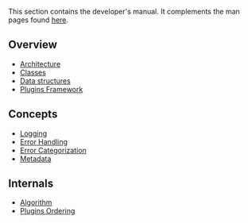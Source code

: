 This section contains the developer's manual.
It complements the man pages found [here](/doc/help).

## Overview

- [Architecture](architecture.md)
- [Classes](classes.md)
- [Data structures](data-structures.md)
- [Plugins Framework](plugins-framework.md)

## Concepts

- [Logging](logging.md)
- [Error Handling](error-handling.md)
- [Error Categorization](error-categorization.md)
- [Metadata](metadata.md)

## Internals

- [Algorithm](algorithm.md)
- [Plugins Ordering](plugins-ordering.md)
